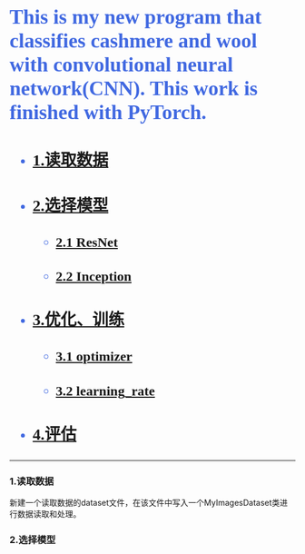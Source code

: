 ### <font color=RoyalBlue size=5 face="黑体">
## This is my new program that classifies cashmere and wool with convolutional neural network(CNN). This work is finished with PyTorch.
* ### [1.读取数据](#1)
* ### [2.选择模型](#2)
    * #### [2.1 ResNet](#2.1)
    * #### [2.2 Inception](#2.2)
* ### [3.优化、训练](#3)
    * #### [3.1 optimizer](#3.1)
    * #### [3.2 learning_rate](#3.2)
* ### [4.评估](#4)
</font>

---
### <span id="1">1.读取数据</span>
新建一个读取数据的dataset文件，在该文件中写入一个MyImagesDataset类进行数据读取和处理。


### <span id="2">2.选择模型</span>
